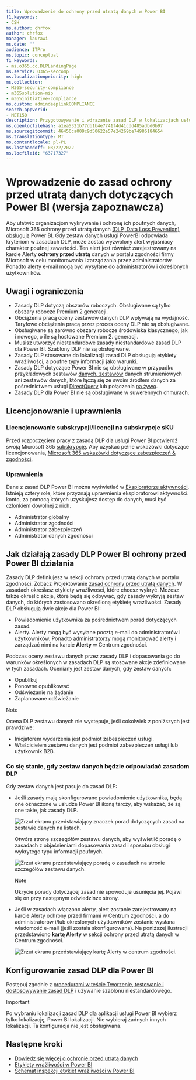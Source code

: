 ```yaml
---
title: Wprowadzenie do ochrony przed utratą danych w Power BI
f1.keywords:
- CSH
ms.author: chrfox
author: chrfox
manager: laurawi
ms.date: ''
audience: ITPro
ms.topic: conceptual
f1_keywords:
- ms.o365.cc.DLPLandingPage
ms.service: O365-seccomp
ms.localizationpriority: high
ms.collection:
- M365-security-compliance
- m365solution-mip
- m365initiative-compliance
ms.custom: admindeeplinkCOMPLIANCE
search.appverid:
- MET150
description: Przygotowywanie i wdrażanie zasad DLP w lokalizacjach usługi PowerBI.
ms.openlocfilehash: a1ea5321b77db1b4e7741f4d41cdd485adbd0b97
ms.sourcegitcommit: 46456ca009c9d50622e57e24269be74986184654
ms.translationtype: MT
ms.contentlocale: pl-PL
ms.lasthandoff: 03/22/2022
ms.locfileid: "63717327"
---
```

# <a name="get-started-with-data-loss-prevention-policies-for-power-bi-preview"></a>Wprowadzenie do zasad ochrony przed utratą danych dotyczących Power BI (wersja zapoznawcza)

Aby ułatwić organizacjom wykrywanie i ochronę ich poufnych danych, Microsoft 365 ochrony przed utratą danych [(DLP, Data Loss Prevention) obsługują](/microsoft-365/compliance/dlp-learn-about-dlp) Power BI. Gdy zestaw danych usługi PowerBI odpowiada kryteriom w zasadach DLP, może zostać wyzwolony alert wyjaśniacy charakter poufnej zawartości. Ten alert jest również zarejestrowany na karcie Alerty **ochrony przed utratą** danych w portalu zgodności firmy Microsoft w celu monitorowania i zarządzania przez administratorów. Ponadto alerty e-mail mogą być wysyłane do administratorów i określonych użytkowników.

## <a name="considerations-and-limitations"></a>Uwagi i ograniczenia

- Zasady DLP dotyczą obszarów roboczych. Obsługiwane są tylko obszary robocze Premium 2 generacji.
- Obciążenia pracą oceny zestawów danych DLP wpływają na wydajność. Taryfowe obciążenia pracą przez proces oceny DLP nie są obsługiwane.
- Obsługiwane są zarówno obszary robocze środowiska klasycznego, jak i nowego, o ile są hostowane Premium 2. generacji.
- Musisz utworzyć niestandardowe zasady niestandardowe zasad DLP dla Power BI. Szablony DLP nie są obsługiwane.
- Zasady DLP stosowane do lokalizacji zasad DLP obsługują etykiety wrażliwości, a poufne typy informacji jako warunki. 
- Zasady DLP dotyczące Power BI nie są obsługiwane w przypadku przykładowych zestawów [danych, zestawów](/power-bi/connect-data/service-real-time-streaming) danych strumieniowych ani zestawów danych, które łączą się ze swoim źródłem danych za pośrednictwem usługi [DirectQuery](/power-bi/connect-data/desktop-use-directquery) lub połączenia [na żywo](/power-bi/connect-data/desktop-directquery-about#live-connections).
- Zasady DLP dla Power BI nie są obsługiwane w suwerennych chmurach.

## <a name="licensing-and-permissions"></a>Licencjonowanie i uprawnienia

### <a name="skusubscriptions-licensing"></a>Licencjonowanie subskrypcji/licencji na subskrypcje sKU

Przed rozpoczęciem pracy z zasadą DLP dla usługi Power BI potwierdź swoją Microsoft 365 [subskrypcję](https://www.microsoft.com/microsoft-365/compare-microsoft-365-enterprise-plans?rtc=1). Aby uzyskać pełne wskazówki dotyczące licencjonowania, [Microsoft 365 wskazówki dotyczące zabezpieczeń & zgodności](/office365/servicedescriptions/microsoft-365-service-descriptions/microsoft-365-tenantlevel-services-licensing-guidance/microsoft-365-security-compliance-licensing-guidance#information-protection).

### <a name="permissions"></a>Uprawnienia

Dane z zasad DLP Power BI można wyświetlać w [Eksploratorze aktywności](/microsoft-365/compliance/data-classification-activity-explorer). Istnieją cztery role, które przyznają uprawnienia eksploratorowi aktywności. konto, za pomocą których uzyskujesz dostęp do danych, musi być członkiem dowolnej z nich.

- Administrator globalny
- Administrator zgodności
- Administrator zabezpieczeń
- Administrator danych zgodności

## <a name="how-dlp-policies-for-power-bi-work"></a>Jak działają zasady DLP Power BI ochrony przed Power BI działania

Zasady DLP definiujesz w sekcji ochrony przed utratą danych w portalu zgodności. Zobacz Projektowanie [zasad ochrony przed utratą danych](dlp-policy-design.md#design-a-data-loss-prevention-policy). W zasadach określasz etykiety wrażliwości, które chcesz wykryć. Możesz także określić akcje, które będą się odbywać, gdy zasady wykryją zestaw danych, do których zastosowano określoną etykietę wrażliwości. Zasady DLP obsługują dwie akcje dla Power BI:

- Powiadomienie użytkownika za pośrednictwem porad dotyczących zasad.
- Alerty. Alerty mogą być wysyłane pocztą e-mail do administratorów i użytkowników. Ponadto administratorzy mogą monitorować alerty i zarządzać nimi na karcie **Alerty** w Centrum zgodności. 

Podczas oceny zestawu danych przez zasady DLP i dopasowania go do warunków określonych w zasadach DLP są stosowane akcje zdefiniowane w tych zasadach. Oceniany jest zestaw danych, gdy zestaw danych:

- Opublikuj
- Ponowne opublikować
- Odświeżanie na żądanie
- Zaplanowane odświeżanie

>[!NOTE]
> Ocena DLP zestawu danych nie występuje, jeśli cokolwiek z poniższych jest prawdziwe:
> - Inicjatorem wydarzenia jest podmiot zabezpieczeń usługi.
> - Właścicielem zestawu danych jest podmiot zabezpieczeń usługi lub użytkownik B2B.

### <a name="what-happens-when-a-dataset-matches-a-dlp-policy"></a>Co się stanie, gdy zestaw danych będzie odpowiadać zasadom DLP

Gdy zestaw danych jest pasuje do zasad DLP:

- Jeśli zasady mają skonfigurowane powiadomienie użytkownika, będą one oznaczone w usłudze Power BI ikoną tarczy, aby wskazać, że są one takie, jak zasady DLP.

    ![Zrzut ekranu przedstawiający znaczek porad dotyczących zasad na zestawie danych na listach.](../media/dlp-power-bi-policy-tip-on-dataset.png)

    Otwórz stronę szczegółów zestawu danych, aby wyświetlić poradę o zasadach z objaśnieniami dopasowania zasad i sposobu obsługi wykrytego typu informacji poufnych.

    ![Zrzut ekranu przedstawiający poradę o zasadach na stronie szczegółów zestawu danych.](../media/dlp-power-bi-policy-tip-in-dataset-details.png)

    >[!NOTE]
    > Ukrycie porady dotyczącej zasad nie spowoduje usunięcia jej. Pojawi się on przy następnym odwiedzinze strony.

- Jeśli w zasadach włączono alerty, alert zostanie zarejestrowany na karcie Alerty ochrony przed firmami w Centrum zgodności, a do administratorów i/lub określonych użytkowników zostanie wysłana wiadomość e-mail (jeśli została skonfigurowana). Na poniższej ilustracji przedstawiono **kartę Alerty** w sekcji ochrony przed utratą danych w Centrum zgodności.

    ![Zrzut ekranu przedstawiający kartę Alerty w centrum zgodności.](../media/dlp-power-bi-alerts-tab.png)

## <a name="configure-a-dlp-policy-for-power-bi"></a>Konfigurowanie zasad DLP dla Power BI

Postępuj zgodnie z [procedurami w teście Tworzenie, testowanie i dostosowywanie zasad DLP](create-test-tune-dlp-policy.md#create-test-and-tune-a-dlp-policy) i używanie szablonu niestandardowego.

> [!IMPORTANT]
> Po wybraniu lokalizacji zasad DLP dla aplikacji usługi Power BI wybierz tylko lokalizację, Power BI lokalizacji. Nie wybieraj żadnych innych lokalizacji. Ta konfiguracja nie jest obsługiwana. 

<!--1. Log into the [Microsoft 365 compliance portal](https://compliance.microsoft.com).

1. Choose the **Data loss prevention** solution in the navigation pane, select the **Policies** tab, choose **Create policy**.

    ![Screenshot of D L P create policy page.](media/service-security-dlp-policies-for-power-bi/power-bi-dlp-create.png)

1. Choose the **Custom** category and then the **Custom policy** template.
    
    >[!NOTE]
    >No other categories or templates are currently supported.

    ![Screenshot of D L P choose custom policy page.](media/service-security-dlp-policies-for-power-bi/power-bi-dlp-choose-custom.png)
 
    When done, click **Next**.

1. Name the policy and provide a meaningful description.

    ![Screenshot of D L P policy name description section.](media/service-security-dlp-policies-for-power-bi/power-bi-dlp-name-description.png)
 
    When done, click **Next**.

1. Enable Power BI as a location for the DLP policy. **Disable all other locations**. Currently, DLP policies for Power BI must specify Power BI as the sole location.

    ![Screenshot of D L P choose location page.](media/service-security-dlp-policies-for-power-bi/power-bi-dlp-choose-location.png)

    By default the policy will apply to all workspaces. Alternatively, you can specify particular workspaces to include in the policy as well as workspaces to exclude from the policy.
    >[!NOTE]
    > DLP actions are supported only for workspaces hosted in Premium Gen2 capacities.

    If you select **Choose workspaces** or **Exclude workspaces**, a dialog will allow you to create a list of included (or excluded) workspaces. You must specify workspaces by workspace object ID. Click the info icon for information about how to find workspace object IDs.

    ![Screenshot of D L P choose workspaces dialog.](media/service-security-dlp-policies-for-power-bi/power-bi-dlp-choose-workspaces.png)
 
    After enabling Power BI as a DLP location for the policy and choosing which workspaces the policy will apply to, click **Next**.

1. The **Define policy settings** page appears. Choose **Create or customize advanced DLP rules** to begin defining your policy.

    ![Screenshot of D L P create advanced rule page.](media/service-security-dlp-policies-for-power-bi/power-bi-dlp-create-advanced-rule.png)
 
    When done, click **Next**.

1. On the **Customize advanced DLP rules** page, you can either start creating a new rule or choose an existing rule to edit. Click **Create rule**.

    ![Screenshot of D L P create rule page.](media/service-security-dlp-policies-for-power-bi/power-bi-dlp-create-rule.png)


1. The **Create rule** page appears. On the create rule page, provide a name and description for the rule, and then configure the other sections, which are described following the image below.

    ![Screenshot of D L P create rule form.](media/service-security-dlp-policies-for-power-bi/power-bi-dlp-create-rule-form.png)
 
### Conditions

In the condition section, you define the conditions under which the policy will apply to a dataset. Conditions are created in groups. Groups make it possible to construct complex conditions.

1. Open the conditions section, choose **Add condition** and then **Content contains**.

    ![Screenshot of D L P add conditions content contains section.](media/service-security-dlp-policies-for-power-bi/power-bi-dlp-add-conditions-content-contains.png)
 
    This opens the first group (named Default – you can change this).

1. Choose **Add**, and then **Sensitivity labels**.
        
    >[!NOTE]
    > Sensitive info types are currently not supported.
    
    ![Screenshot of D L P add conditions section.](media/service-security-dlp-policies-for-power-bi/power-bi-dlp-add-conditions.png)
 
    When you choose **Sensitivity labels**, you will be able to choose a particular sensitivity label from a list that will appear.

    You can add additional sensitivity labels to the group. To the right of the group name, you can specify **Any of these** or **All of these**. This determines whether matches on all or any of the labels is required for the condition to hold. Make sure **Any of these** is selected, since datasets can’t have more than one label applied.

    The image below shows a group (Default) that contains two sensitivity label conditions. The logic Any of these means that a match on any one of the sensitivity labels in the group constitutes “true” for that group.

    ![Screenshot of D L P conditions group section.](media/service-security-dlp-policies-for-power-bi/power-bi-dlp-condition-group.png) 
 
    You can create more than one group, and you can control the logic between the groups with **AND** or **OR** logic. 

    The image below shows a rule containing two groups, joined by **OR** logic.

    ![Screenshot of rule with two groups.](media/service-security-dlp-policies-for-power-bi/power-bi-dlp-content-contains.png) 
 
### Exceptions

If the sensitivity label of the dataset matches any of the defined exceptions, the rule won’t be applied to the dataset. 

Exceptions are configured in the same way as conditions, described above.
    
![Screenshot of D L P exceptions section.](media/service-security-dlp-policies-for-power-bi/power-bi-dlp-exceptions-section.png)
 
### Actions

Protection actions are currently unavailable for Power BI DLP policies.

![Screenshot of D L P policy actions section.](media/service-security-dlp-policies-for-power-bi/power-bi-dlp-actions-section.png)


### User notifications

The user notifications section is where you configure your policy tip. Turn on the toggle, select the **Notify users in Office 365 service with a policy tip** and **Policy tips** checkboxes, and write your policy tip in the text box.

![Screenshot of D L P user notification section.](media/service-security-dlp-policies-for-power-bi/power-bi-dlp-user-notification.png)
 
### User overrides
 
User overrides are currently unavailable for Power BI DLP policies.

![Screenshot of D L P user overrides section.](media/service-security-dlp-policies-for-power-bi/power-bi-dlp-user-overrides-section.png) 
 
### Incident reports

Assign a severity level that will be shown in alerts generated from this policy. Enable (default) or disable email notification to admins, specify users or groups for email notification, and configure the details about when notification will occur.

![Screenshot of D L P incident report section.](media/service-security-dlp-policies-for-power-bi/power-bi-dlp-incidence-report.png)
   
### Additional options

![Screenshot of D L P additional options section.](media/service-security-dlp-policies-for-power-bi/power-bi-dlp-additional-options.png)
 
## Monitor and manage policy alerts

Log into the Microsoft 365 compliance portal and navigate to **Data loss prevention > Alerts**.

![Screenshot of D L P Alerts tab.](media/service-security-dlp-policies-for-power-bi/power-bi-dlp-alerts-tab.png)

Click on an alert to start drilling down to its details and to see management options.
-->
## <a name="next-steps"></a>Następne kroki

- [Dowiedz się więcej o ochronie przed utratą danych](/microsoft-365/compliance/dlp-learn-about-dlp)
- [Etykiety wrażliwości w Power BI](/power-bi/enterprise/service-security-sensitivity-label-overview)
- [Schemat inspekcji etykiet wrażliwości w Power BI](/power-bi/enterprise/service-security-sensitivity-label-audit-schema)